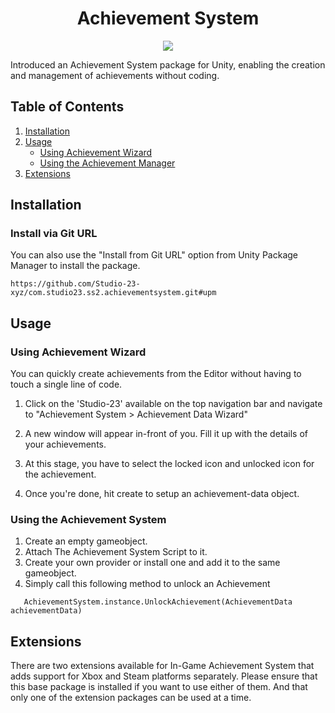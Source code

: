 <h1 align="center">Achievement System</h1>
<p align="center">
<a href="https://openupm.com/packages/com.studio23.ss2.achievementsystem/"><img src="https://img.shields.io/npm/v/com.studio23.ss2.achievementsystem?label=openupm&amp;registry_uri=https://package.openupm.com" /></a>
</p>

Introduced an Achievement System package for Unity, enabling the creation and management of achievements without coding.

## Table of Contents

1. [Installation](#installation)
2. [Usage](#usage)
   - [Using Achievement Wizard](#Using-Achievement-Wizard)
   - [Using the Achievement Manager](#Using-the-Achievement-Manager)
3. [Extensions](#Extensions)

## Installation

### Install via Git URL

You can also use the "Install from Git URL" option from Unity Package Manager to install the package.
```
https://github.com/Studio-23-xyz/com.studio23.ss2.achievementsystem.git#upm
```

## Usage

### Using Achievement Wizard

You can quickly create achievements from the Editor without having to touch a single line of code. 

1. Click on the 'Studio-23' available on the top navigation bar and navigate to "Achievement System > Achievement Data Wizard"

2. A new window will appear in-front of you. Fill it up with the details of your achievements. 

3. At this stage, you have to select the locked icon and unlocked icon for the achievement. 

4. Once you're done, hit create to setup an achievement-data object.

### Using the Achievement System

1. Create an empty gameobject. 
2. Attach The Achievement System Script to it. 
3. Create your own provider or install one and add it to the same gameobject.
4. Simply call this following method to unlock an Achievement

```Csharp
   AchievementSystem.instance.UnlockAchievement(AchievementData achievementData)
```


## Extensions

There are two extensions available for In-Game Achievement System that adds support for Xbox and Steam platforms separately. Please ensure that this base package is installed if you want to use either of them. And that only one of the extension packages can be used at a time. 